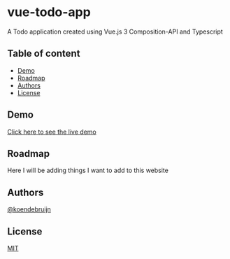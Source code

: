 # vue-todo-app

A Todo application created using Vue.js 3 Composition-API and Typescript

## Table of content

- [Demo](#demo)
- [Roadmap](#roadmap)
- [Authors](#authors)
- [License](#license)

## Demo

[Click here to see the live demo](https://koendebruijn.github.io/vue-todo-app/)

## Roadmap

Here I will be adding things I want to add to this website

## Authors

[@koendebruijn](https://github.com/koendebruijn)

## License

[MIT](https://choosealicense.com/licenses/mit/)

